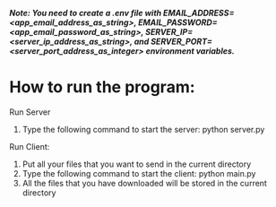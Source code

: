 ***Note: You need to create a .env file with EMAIL_ADDRESS=<app_email_address_as_string>, EMAIL_PASSWORD=<app_email_password_as_string>, SERVER_IP=<server_ip_address_as_string>, and SERVER_PORT=<server_port_address_as_integer> environment variables.***

# How to run the program:

Run Server
1. Type the following command to start the server: python server.py

Run Client:
1. Put all your files that you want to send in the current directory
2. Type the following command to start the client: python main.py
3. All the files that you have downloaded will be stored in the current directory
